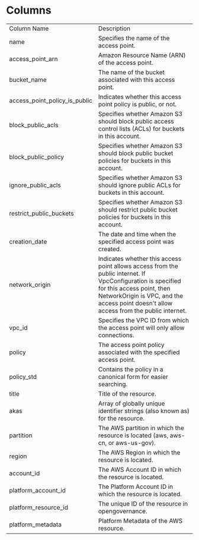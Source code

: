 # Columns  

<table>
	<tr><td>Column Name</td><td>Description</td></tr>
	<tr><td>name</td><td>Specifies the name of the access point.</td></tr>
	<tr><td>access_point_arn</td><td>Amazon Resource Name (ARN) of the access point.</td></tr>
	<tr><td>bucket_name</td><td>The name of the bucket associated with this access point.</td></tr>
	<tr><td>access_point_policy_is_public</td><td>Indicates whether this access point policy is public, or not.</td></tr>
	<tr><td>block_public_acls</td><td>Specifies whether Amazon S3 should block public access control lists (ACLs) for buckets in this account.</td></tr>
	<tr><td>block_public_policy</td><td>Specifies whether Amazon S3 should block public bucket policies for buckets in this account.</td></tr>
	<tr><td>ignore_public_acls</td><td>Specifies whether Amazon S3 should ignore public ACLs for buckets in this account.</td></tr>
	<tr><td>restrict_public_buckets</td><td>Specifies whether Amazon S3 should restrict public bucket policies for buckets in this account.</td></tr>
	<tr><td>creation_date</td><td>The date and time when the specified access point was created.</td></tr>
	<tr><td>network_origin</td><td>Indicates whether this access point allows access from the public internet. If VpcConfiguration is specified for this access point, then NetworkOrigin is VPC, and the access point doesn&#39;t allow access from the public internet.</td></tr>
	<tr><td>vpc_id</td><td>Specifies the VPC ID from which the access point will only allow connections.</td></tr>
	<tr><td>policy</td><td>The access point policy associated with the specified access point.</td></tr>
	<tr><td>policy_std</td><td>Contains the policy in a canonical form for easier searching.</td></tr>
	<tr><td>title</td><td>Title of the resource.</td></tr>
	<tr><td>akas</td><td>Array of globally unique identifier strings (also known as) for the resource.</td></tr>
	<tr><td>partition</td><td>The AWS partition in which the resource is located (aws, aws-cn, or aws-us-gov).</td></tr>
	<tr><td>region</td><td>The AWS Region in which the resource is located.</td></tr>
	<tr><td>account_id</td><td>The AWS Account ID in which the resource is located.</td></tr>
	<tr><td>platform_account_id</td><td>The Platform Account ID in which the resource is located.</td></tr>
	<tr><td>platform_resource_id</td><td>The unique ID of the resource in opengovernance.</td></tr>
	<tr><td>platform_metadata</td><td>Platform Metadata of the AWS resource.</td></tr>
</table>